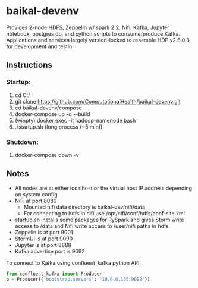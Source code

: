 baikal-devenv
=============
Provides 2-node HDFS, Zeppelin w/ spark 2.2, Nifi, Kafka, Jupyter notebook, postgres db, and python scripts to consume/produce Kafka. Applications and services largely version-locked to resemble HDP v2.6.0.3 for development and testin.

Instructions
------------

### Startup:

1. cd C:/
2. git clone https://github.com/ComputationalHealth/baikal-devenv.git
3. cd baikal-devenv/compose
4. docker-compose up -d --build
5. (winpty) docker exec -it hadoop-namenode bash
6. ./startup.sh (long process (~5 min))

### Shutdown:
1. docker-compose down -v

Notes
-----

- All nodes are at either localhost or the virtual host IP address depending on system config
- NiFi at port 8080
  - Mounted nifi data directory is baikal-dev/nifi/data
  - For connecting to hdfs in nifi use /opt/nifi/conf/hdfs/conf-site.xml
- startup.sh installs some packages for PySpark and gives Storm write access to /data and Nifi write access to /user/nifi paths in hdfs
- Zeppelin is at port 9001
- StormUI is at port 9090
- Jupyter is at port 8888
- Kafka advertise port is 9092

To connect to Kafka using confluent_kafka python API:

```python
from confluent_kafka import Producer
p = Producer({'bootstrap.servers': '10.6.0.155:9092'})
```